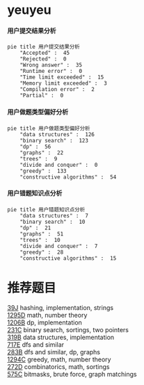 # yeuyeu

<!-- tabs:start -->



#### **用户提交结果分析**

```mermaid
pie title 用户提交结果分析
    "Accepted" :  45
    "Rejected" :  0
    "Wrong answer" :  35
    "Runtime error" :  0
    "Time limit exceeded" :  15
    "Memory limit exceeded" :  3
    "Compilation error" :  2
    "Partial" :  0
```

#### **用户做题类型偏好分析**

```mermaid
pie title 用户做题类型偏好分析
    "data structures" :  126
    "binary search" :  123
    "dp" :  56
    "graphs" :  22
    "trees" :  9
    "divide and conquer" :  0
    "greedy" :  133
    "constructive algorithms" :  54
```
#### **用户错题知识点分析**

```mermaid
pie title 用户错题知识点分析
    "data structures" :  7
    "binary search" :  10
    "dp" :  21
    "graphs" :  51
    "trees" :  10
    "divide and conquer" :  7
    "greedy" :  28
    "constructive algorithms" :  15
```



<!-- tabs:end -->
# 推荐题目
[39J](https://codeforces.com/contest/39/problem/J)		hashing,
                        implementation,
                        strings		  
[1295D](https://codeforces.com/contest/1295/problem/D)		math,
                        number theory		  
[1206B](https://codeforces.com/contest/1206/problem/B)		dp,
                        implementation		  
[231C](https://codeforces.com/contest/231/problem/C)		binary search,
                        sortings,
                        two pointers		  
[319B](https://codeforces.com/contest/319/problem/B)		data structures,
                        implementation		  
[717E](https://codeforces.com/contest/717/problem/E)		dfs and similar		  
[283B](https://codeforces.com/contest/283/problem/B)		dfs and similar,
                        dp,
                        graphs		  
[1294C](https://codeforces.com/contest/1294/problem/C)		greedy,
                        math,
                        number theory		  
[272D](https://codeforces.com/contest/272/problem/D)		combinatorics,
                        math,
                        sortings		  
[575C](https://codeforces.com/contest/575/problem/C)		bitmasks,
                        brute force,
                        graph matchings		  
